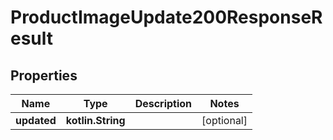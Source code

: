 
# ProductImageUpdate200ResponseResult

## Properties
| Name | Type | Description | Notes |
| ------------ | ------------- | ------------- | ------------- |
| **updated** | **kotlin.String** |  |  [optional] |



